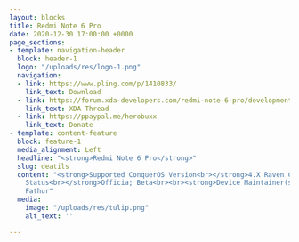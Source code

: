```yaml
---
layout: blocks
title: Redmi Note 6 Pro
date: 2020-12-30 17:00:00 +0000
page_sections:
- template: navigation-header
  block: header-1
  logo: "/uploads/res/logo-1.png"
  navigation:
  - link: https://www.pling.com/p/1410833/
    link_text: Download
  - link: https://forum.xda-developers.com/redmi-note-6-pro/development/rom-conqueros-3-4-redmi-note-6-pro-t4136713
    link_text: XDA Thread
  - link: https://ppaypal.me/herobuxx
    link_text: Donate
- template: content-feature
  block: feature-1
  media_alignment: Left
  headline: "<strong>Redmi Note 6 Pro</strong>"
  slug: deatils
  content: "<strong>Supported ConquerOS Version<br></strong>4.X Raven CAF<br><br><strong>Device
    Status<br></strong>Officia; Beta<br><br><strong>Device Maintainer(s)<br></strong>Alif
    Fathur"
  media:
    image: "/uploads/res/tulip.png"
    alt_text: ''

---
```

